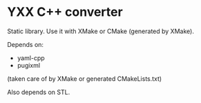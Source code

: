 # YXX C++ converter

Static library. Use it with XMake or CMake (generated by XMake).

Depends on:

- yaml-cpp
- pugixml

(taken care of by XMake or generated CMakeLists.txt)

Also depends on STL.